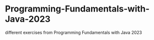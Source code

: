 # Programming-Fundamentals-with-Java-2023
different exercises from Programming Fundamentals with Java 2023
